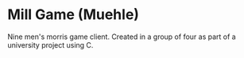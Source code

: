 # Mill Game (Muehle)

Nine men's morris game client. Created in a group of four as part of a university project using C.
